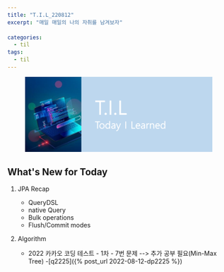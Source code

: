 ```yaml
---
title: "T.I.L_220812"
excerpt: "매일 매일의 나의 자취를 남겨보자"

categories:
  - til
tags:
  - til
---
```

<figure>
    <img src="/assets/images/til_image.png">
</figure>

## What's New for Today   
1. JPA Recap
    - QueryDSL
    - native Query
    - Bulk operations
    - Flush/Commit modes

2. Algorithm
    - 2022 카카오 코딩 테스트
            - 1차
                - 7번 문제 --> 추가 공부 필요(Min-Max Tree)
    -[q2225]({% post_url 2022-08-12-dp2225 %})

  




